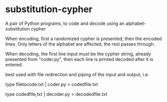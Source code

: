 # substitution-cypher
A pair of Python programs, to code and decode using an alphabet-substitution cypher

When encoding, first a randomized cypher is presented, then the encoded lines.   Only letters of the alphabet are affected, the rest passes through.

When decoding, the first line input must be the cypher string, already presented from "coder.py", then each line is printed decoded after it is entered.

best used with file redirection and piping of the input and output, i.e.

type filetocode.txt | coder.py > codedfile.txt

type codedfile,txt | decoder.py > decodedfile.txt
